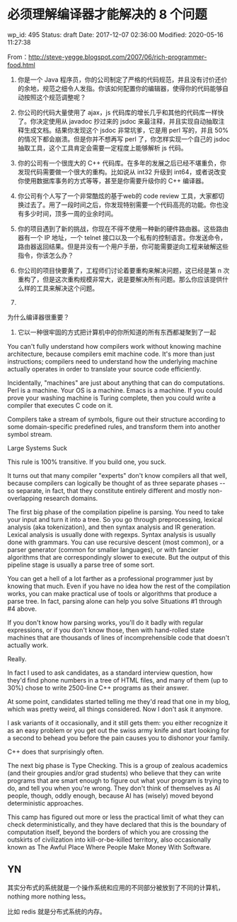 # 必须理解编译器才能解决的 8 个问题


wp_id: 495
Status: draft
Date: 2017-12-07 02:36:00
Modified: 2020-05-16 11:27:38


From：http://steve-yegge.blogspot.com/2007/06/rich-programmer-food.html

1. 你是一个 Java 程序员，你的公司制定了严格的代码规范，并且没有讨价还价的余地，规范之细令人发指。你该如何配置你的编辑器，使得你的代码能够自动按照这个规范调整呢？

2. 你公司的代码大量使用了 ajax，js 代码库的增长几乎和其他的代码库一样快了。你决定使用从 javadoc 抄过来的 jsdoc 来最注释，并且实现自动抽取注释生成文档。结果你发现这个 jsdoc 非常坑爹，它是用 perl 写的，并且 50% 的情况下都会崩溃。但是你并不想再写 perl 了，你怎样实现一个自己的 jsdoc 抽取工具，这个工具肯定会需要一定程度上能够解析 js 代码。

3. 你的公司有一个很庞大的 C++ 代码库。在多年的发展之后已经不堪重负，你发现代码需要做一个很大的重构。比如说从 int32 升级到 int64，或者说改变你使用数据库事务的方式等等，甚至是你需要升级你的 C++ 编译器。

4. 你公司有个人写了一个非常酷炫的基于web的 code review 工具，大家都切换过去了。用了一段时间之后，你发现特别需要一个代码高亮的功能。你也没有多少时间，顶多一周的业余时间。

5. 你的项目遇到了新的挑战，你现在不得不使用一种新的硬件路由器。这些路由器有一个 IP 地址，一个 telnet 接口以及一个私有的控制语言。你发送命令，路由器返回结果。但是并没有一个用户手册，你可能需要逆向工程来破解这些指令，你该怎么办？

6. 你公司的项目快要黄了，工程师们讨论着要重构来解决问题，这已经是第 n 次重构了，但是这次重构规模非常大，说是要解决所有问题。那么你应该提供什么样的工具来解决这个问题。

7. 


为什么编译器很重要？

1. 它以一种很牢固的方式把计算机中的你所知道的所有东西都凝聚到了一起

You can't fully understand how compilers work without knowing machine architecture, because compilers emit machine code. It's more than just instructions; compilers need to understand how the underlying machine actually operates in order to translate your source code efficiently.

Incidentally, "machines" are just about anything that can do computations. Perl is a machine. Your OS is a machine. Emacs is a machine. If you could prove your washing machine is Turing complete, then you could write a compiler that executes C code on it.

Compilers take a stream of symbols, figure out their structure according to some domain-specific predefined rules, and transform them into another symbol stream.

Large Systems Suck

This rule is 100% transitive. If you build one, you suck.


It turns out that many compiler "experts" don't know compilers all that well, because compilers can logically be thought of as three separate phases -- so separate, in fact, that they constitute entirely different and mostly non-overlapping research domains.

The first big phase of the compilation pipeline is parsing. You need to take your input and turn it into a tree. So you go through preprocessing, lexical analysis (aka tokenization), and then syntax analysis and IR generation. Lexical analysis is usually done with regexps. Syntax analysis is usually done with grammars. You can use recursive descent (most common), or a parser generator (common for smaller languages), or with fancier algorithms that are correspondingly slower to execute. But the output of this pipeline stage is usually a parse tree of some sort.

You can get a hell of a lot farther as a professional programmer just by knowing that much. Even if you have no idea how the rest of the compilation works, you can make practical use of tools or algorithms that produce a parse tree. In fact, parsing alone can help you solve Situations #1 through #4 above.

If you don't know how parsing works, you'll do it badly with regular expressions, or if you don't know those, then with hand-rolled state machines that are thousands of lines of incomprehensible code that doesn't actually work.

Really.

In fact I used to ask candidates, as a standard interview question, how they'd find phone numbers in a tree of HTML files, and many of them (up to 30%) chose to write 2500-line C++ programs as their answer.

At some point, candidates started telling me they'd read that one in my blog, which was pretty weird, all things considered. Now I don't ask it anymore.

I ask variants of it occasionally, and it still gets them: you either recognize it as an easy problem or you get out the swiss army knife and start looking for a second to behead you before the pain causes you to dishonor your family.

C++ does that surprisingly often.

The next big phase is Type Checking. This is a group of zealous academics (and their groupies and/or grad students) who believe that they can write programs that are smart enough to figure out what your program is trying to do, and tell you when you're wrong. They don't think of themselves as AI people, though, oddly enough, because AI has (wisely) moved beyond deterministic approaches.

This camp has figured out more or less the practical limit of what they can check deterministically, and they have declared that this is the boundary of computation itself, beyond the borders of which you are crossing the outskirts of civilization into kill-or-be-killed territory, also occasionally known as The Awful Place Where People Make Money With Software.

## YN

其实分布式的系统就是一个操作系统和应用的不同部分被放到了不同的计算机，nothing more nothing less。

比如 redis 就是分布式系统的内存。